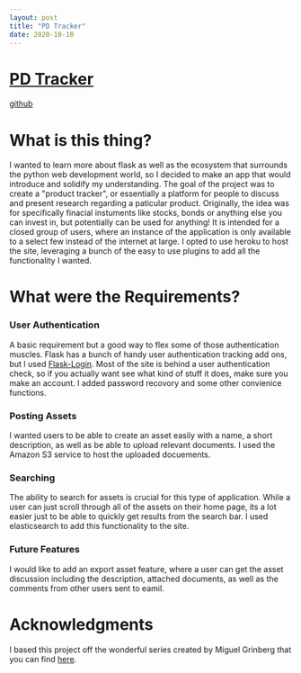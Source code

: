 ```yaml
---
layout: post
title: "PD Tracker"
date: 2020-10-10
---
```





# [PD Tracker](https://pd-tracker1.herokuapp.com/)
[github](https://github.com/ggrahambaker/product_tracker)
# What is this thing?

I wanted to learn more about flask as well as the ecosystem that surrounds the python web development world, so I decided to make an app that would introduce and solidify my understanding. The goal of the project was to create a "product tracker", or essentially a platform for people to discuss and present research regarding a paticular product. Originally, the idea was for specifically finacial instuments like stocks, bonds or anything else you can invest in, but potentially can be used for anything! It is intended for a closed group of users, where an instance of the application is only available to a select few instead of the internet at large. I opted to use heroku to host the site, leveraging a bunch of the easy to use plugins to add all the functionality I wanted. 


# What were the Requirements?

### User Authentication
A basic requirement but a good way to flex some of those authentication muscles. Flask has a bunch of handy user authentication tracking add ons, but I used [Flask-Login](https://flask-login.readthedocs.io/en/latest/). Most of the site is behind a user authentication check, so if you actually want see what kind of stuff it does, make sure you make an account. I added password recovory and some other convienice functions. 




### Posting Assets
I wanted users to be able to create an asset easily with a name, a short description, as well as be able to upload relevant documents. I used the Amazon S3 service to host the uploaded docuements. 


### Searching
The ability to search for assets is crucial for this type of application. While a user can just scroll through all of the assets on their home page, its a lot easier just to be able to quickly get results from the search bar. I used elasticsearch to add this functionality to the site. 






### Future Features
I would like to add an export asset feature, where a user can get the asset discussion including the description, attached documents, as well as the comments from other users sent to eamil.




# Acknowledgments

I based this project off the wonderful series created by Miguel Grinberg that you can find [here](https://blog.miguelgrinberg.com/post/the-flask-mega-tutorial-part-i-hello-world). 